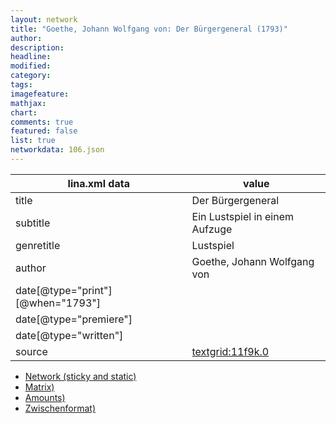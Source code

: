 ```yaml
---
layout: network
title: "Goethe, Johann Wolfgang von: Der Bürgergeneral (1793)"
author:
description:
headline:
modified:
category:
tags:
imagefeature: 
mathjax: 
chart: 
comments: true
featured: false
list: true
networkdata: 106.json
---
```

lina.xml data  | value
------------- | -------------
title|Der Bürgergeneral
subtitle|Ein Lustspiel in einem Aufzuge
genretitle|Lustspiel
author|Goethe, Johann Wolfgang von
date[@type="print"][@when="1793"]|
date[@type="premiere"]|
date[@type="written"]|
source|[textgrid:11f9k.0](https://textgridlab.org/1.0/tgcrud-public/rest/textgrid:11f9k.0/data)



* [Network (sticky and static)](/linas/network106)
* [Matrix)](/linas/matrix106)
* [Amounts)](/linas/amount106)
* [Zwischenformat)](/linas/lina106 )
